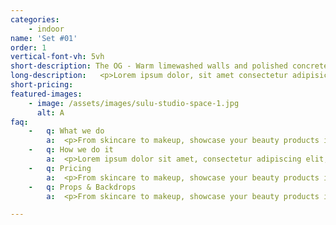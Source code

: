 ```yaml
---
categories: 
    - indoor
name: 'Set #01'
order: 1
vertical-font-vh: 5vh
short-description: The OG - Warm limewashed walls and polished concrete floors, the perfect mix of soft and hard textures. 
long-description:   <p>Lorem ipsum dolor, sit amet consectetur adipisicing elit. Laborum in culpa beatae excepturi est deleniti rem illo consectetur accusantium aliquid. Placeat veritatis modi unde consequuntur sunt voluptas sapiente hic nobis?</p><p>    Lorem ipsum dolor sit amet consectetur adipisicing elit. Ex perspiciatis in inventore ad nihil, consequuntur sed fuga illum praesentium tempore esse necessitatibus minus quis, nam ipsum fugit veritatis aut obcaecati.</p>
short-pricing: 
featured-images: 
    - image: /assets/images/sulu-studio-space-1.jpg
      alt: A
faq:
    -   q: What we do
        a:  <p>From skincare to makeup, showcase your beauty products in use with our  model photography services. Customize the shoot to meet your brand.</p><p>Showcase your beauty products in use with our  model photography services.</p><p>First we’ll have a call to run you through the process and make sure you understand exactly that to expect, we’ll learn your preferences.</p><p> At this stage you’ll have lots of options to do cool shit and get really excited about your product.</p>
    -   q: How we do it
        a:  <p>Lorem ipsum dolor sit amet, consectetur adipiscing elit, sed do eiusmod tempor incididunt ut labore et dolore magna aliqua. Ut enim ad minim veniam, quis nostrud exercitation ullamco laboris nisi ut aliquip ex ea commodo consequat. Duis aute irure dolor in reprehenderit in voluptate velit esse cillum dolore eu fugiat nulla pariatur. Excepteur sint occaecat cupidatat non proident, sunt in culpa qui officia deserunt mollit anim id est laborum.</p>
    -   q: Pricing 
        a:  <p>From skincare to makeup, showcase your beauty products in use with our  model photography services. Customize the shoot to meet your brand.</p><ul><li>Aliquam tincidunt mauris eu risus.</li><li>Vestibulum auctor dapibus neque.</li> <li>Nunc dignissim risus id metus.</li><li>Cras ornare tristique elit.</li></ul><p> At this stage you’ll have lots of options to do cool shit and get really excited about your product.</p>
    -   q: Props & Backdrops
        a:  <p>From skincare to makeup, showcase your beauty products in use with our  model photography services. Customize the shoot to meet your brand.</p><p>Showcase your beauty products in use with our  model photography services.</p><p>First we’ll have a call to run you through the process and make sure you understand exactly that to expect, we’ll learn your preferences.</p><p> At this stage you’ll have lots of options to do cool shit and get really excited about your product.</p>

---
```

